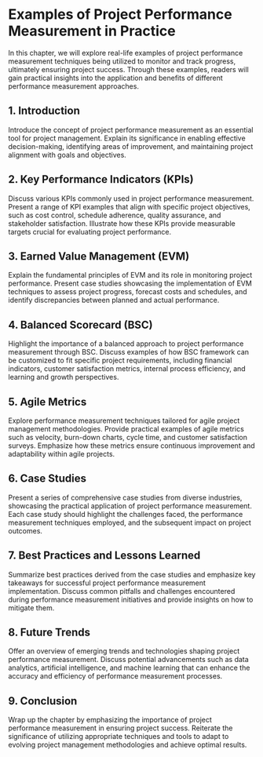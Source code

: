 # Examples of Project Performance Measurement in Practice

In this chapter, we will explore real-life examples of project performance measurement techniques being utilized to monitor and track progress, ultimately ensuring project success. Through these examples, readers will gain practical insights into the application and benefits of different performance measurement approaches.

## 1\. Introduction

Introduce the concept of project performance measurement as an essential tool for project management. Explain its significance in enabling effective decision-making, identifying areas of improvement, and maintaining project alignment with goals and objectives.

## 2\. Key Performance Indicators (KPIs)

Discuss various KPIs commonly used in project performance measurement. Present a range of KPI examples that align with specific project objectives, such as cost control, schedule adherence, quality assurance, and stakeholder satisfaction. Illustrate how these KPIs provide measurable targets crucial for evaluating project performance.

## 3\. Earned Value Management (EVM)

Explain the fundamental principles of EVM and its role in monitoring project performance. Present case studies showcasing the implementation of EVM techniques to assess project progress, forecast costs and schedules, and identify discrepancies between planned and actual performance.

## 4\. Balanced Scorecard (BSC)

Highlight the importance of a balanced approach to project performance measurement through BSC. Discuss examples of how BSC framework can be customized to fit specific project requirements, including financial indicators, customer satisfaction metrics, internal process efficiency, and learning and growth perspectives.

## 5\. Agile Metrics

Explore performance measurement techniques tailored for agile project management methodologies. Provide practical examples of agile metrics such as velocity, burn-down charts, cycle time, and customer satisfaction surveys. Emphasize how these metrics ensure continuous improvement and adaptability within agile projects.

## 6\. Case Studies

Present a series of comprehensive case studies from diverse industries, showcasing the practical application of project performance measurement. Each case study should highlight the challenges faced, the performance measurement techniques employed, and the subsequent impact on project outcomes.

## 7\. Best Practices and Lessons Learned

Summarize best practices derived from the case studies and emphasize key takeaways for successful project performance measurement implementation. Discuss common pitfalls and challenges encountered during performance measurement initiatives and provide insights on how to mitigate them.

## 8\. Future Trends

Offer an overview of emerging trends and technologies shaping project performance measurement. Discuss potential advancements such as data analytics, artificial intelligence, and machine learning that can enhance the accuracy and efficiency of performance measurement processes.

## 9\. Conclusion

Wrap up the chapter by emphasizing the importance of project performance measurement in ensuring project success. Reiterate the significance of utilizing appropriate techniques and tools to adapt to evolving project management methodologies and achieve optimal results.
